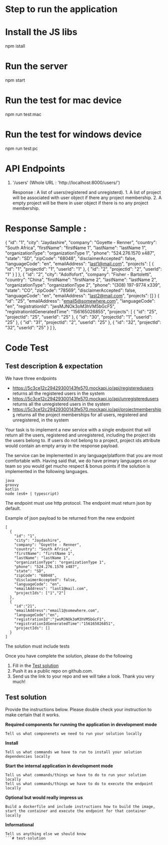 Step to run the application 
================================

# Install the JS libs
  npm istall
# Run the server
  npm start

# Run the test for mac device
  npm run test:mac

# Run the test for windows device
  npm run test:pc


# API Endpoints

1. '/users' (Whole URL : 'http://localhost:8000/users/')
    
    Response : A list of users(registered and unregisterd).
                 1. A list of project will be associated with user object if there any project membership.
                 2. A empty project will be there in user object if there is no any project membership.

                 
# Response Sample :
{
    "id": "1",
    "city": "Jaydashire",
    "company": "Goyette - Renner",
    "country": "South Africa",
    "firstName": "firstName 1",
    "lastName": "lastName 1",
    "organizationType": "organizationType 1",
    "phone": "524.276.1570 x487",
    "state": "SD",
    "zipCode": "68048",
    "disclaimerAccepted": false,
    "languageCode": "en",
    "emailAddress": "last1@mail.com",
    "projects": [
        {
          "id": "1",
          "projectId": "1",
          "userId": "1"
        },
        {
          "id": "2",
          "projectId": "2",
          "userId": "1"
        }
    ]
},
{
    "id": "2",
    "city": "Adolfofort",
    "company": "Fisher - Bartoletti",
    "country": "China",
    "firstName": "firstName 2",
    "lastName": "lastName 2",
    "organizationType": "organizationType 2",
    "phone": "(308) 197-9774 x339",
    "state": "CO",
    "zipCode": "78569",
    "disclaimerAccepted": false,
    "languageCode": "en",
    "emailAddress": "last2@mail.com",
    "projects": []
}
{
    "id": "25",
    "emailAddress": "email5@somewhere.com",
    "languageCode": "en",
    "registrationId": "jwsMJNOk3oM3hVM5bGcF5",
    "registrationIdGeneratedTime": "156165026855",
    "projects": [
        {
            "id": "25",
            "projectId": "25",
            "userId": "25"
        },
        {
            "id": "30",
            "projectId": "1",
            "userId": "25"
        },
        {
            "id": "31",
            "projectId": "2",
            "userId": "25"
        },
        {
            "id": "32",
            "projectId": "32",
            "userId": "25"
        }
    ]
},


Code Test 
================================

## Test description & expectation

We have three endpoints

* https://5c3ce12c29429300143fe570.mockapi.io/api/registeredusers returns all the registered users in the system
* https://5c3ce12c29429300143fe570.mockapi.io/api/unregisteredusers returns all the unregistered users in the system
* https://5c3ce12c29429300143fe570.mockapi.io/api/projectmemberships returns all the project memberships for all users, registered and unregistered, in the system

Your task is to implement a new service with a single endpoint that will return all the users, registered and unregistered, including the project ids the users belong to.  If users do not belong to a project, project ids attribute would contain an empty array in the response payload. 

The service can be implemented in any language/platform that you are most comfortable with.  Having said that, we do have primary languages on our team so you would get mucho respect & bonus points if the solution is implemented in the following languages.
```
java
groovy
kotlin
node (es6+ | typescript)
```  

The endpoint must use http protocol.  The endpoint must return json by default.

Example of json payload to be returned from the new endpoint
```
[
  {
    "id": "1",
    "city": "Jaydashire",
    "company": "Goyette - Renner",
    "country": "South Africa",
    "firstName": "firstName 1",
    "lastName": "lastName 1",
    "organizationType": "organizationType 1",
    "phone": "524.276.1570 x487",
    "state": "SD",
    "zipCode": "68048",
    "disclaimerAccepted": false,
    "languageCode": "en",
    "emailAddress": "last1@mail.com",
    "projectIds": ["1","2"]
  },
  {  
    "id":"21",
    "emailAddress":"email1@somewhere.com",
    "languageCode":"en",
    "registrationId":"jwsMJNOk3oM3hVM5bGcF1",
    "registrationIdGeneratedTime":"156165026851",
    "projectIds": []
  }   
]
```  

The solution must include tests

Once you have complete the solution, please do the following

1. Fill in the [Test solution](#test-solution-a-namesolutiona) 
2. Push it as a public repo on github.com. 
3. Send us the link to your repo and we will take a look.  Thank you very much! 

## Test solution <a name="solution"></a>

Provide the instructions below.  Please double check your instruction to make certain that it works.    

**Required components for running the application in development mode**
```
Tell us what componenets we need to run your solution locally
```

**Install**
```
Tell us what commands we have to run to install your solution dependencies locally
```

**Start the internal application in development mode**
```
Tell us what commands/things we have to do to run your solution locally
Tell us what commands/things we have to do to execute the endpoint locally 
```

**Optional but would really impress us**
```
Build a dockerfile and include instructions how to build the image, start the container and execute the endpoint for that container locally
```
**Informational**
```
Tell us anything else we should know
```# test-solution
